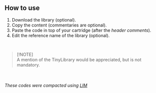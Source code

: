 ## How to use
1. Download the library (optional).
2. Copy the content (commentaries are optional).
3. Paste the code in top of your cartridge (after the *header comments*).
4. Edit the reference name of the library (optional).

<br>

> [!NOTE]\
> A mention of the TinyLibrary would be appreciated, but is not mandatory.

<br>

###### These codes were compacted using [LIM](https://github.com/duckafire/LIM "LIM Repository")
